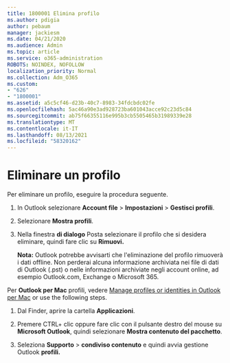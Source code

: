 ```yaml
---
title: 1800001 Elimina profilo
ms.author: pdigia
author: pebaum
manager: jackiesm
ms.date: 04/21/2020
ms.audience: Admin
ms.topic: article
ms.service: o365-administration
ROBOTS: NOINDEX, NOFOLLOW
localization_priority: Normal
ms.collection: Adm_O365
ms.custom:
- "626"
- "1800001"
ms.assetid: a5c5cf46-d23b-40c7-8983-34fdcbdc02fe
ms.openlocfilehash: 5ac46a90e3ad928723ba601043acce92c23d5c84
ms.sourcegitcommit: ab75f66355116e995b3cb5505465b31989339e28
ms.translationtype: MT
ms.contentlocale: it-IT
ms.lasthandoff: 08/13/2021
ms.locfileid: "58320162"
---
```

# <a name="delete-a-profile"></a>Eliminare un profilo

Per eliminare un profilo, eseguire la procedura seguente.
  
1. In Outlook selezionare **Account file** \> **Impostazioni** \> **Gestisci profili**.

2. Selezionare **Mostra profili**.

3. Nella finestra **di dialogo** Posta selezionare il profilo che si desidera eliminare, quindi fare clic su **Rimuovi.**

    **Nota:** Outlook potrebbe avvisarti che l'eliminazione del profilo rimuoverà i dati offline. Non perderai alcuna informazione archiviata nei file di dati di Outlook (.pst) o nelle informazioni archiviate negli account online, ad esempio Outlook.com, Exchange o Microsoft 365.
  
Per **Outlook per Mac** profili, vedere [Manage profiles or identities in Outlook per Mac](https://support.office.com/article/fed2a955-74df-4a24-bef6-78a426958c4c.aspx) or use the following steps.
  
1. Dal Finder, aprire la cartella **Applicazioni**.

2. Premere CTRL+ clic oppure fare clic con il pulsante destro del mouse su **Microsoft Outlook**, quindi selezionare **Mostra contenuto del pacchetto**.

3. Seleziona **Supporto** \> **condiviso contenuto** e quindi avvia gestione Outlook **profili.**
